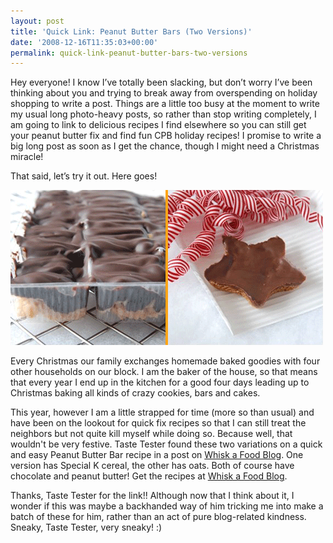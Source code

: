 ```yaml
---
layout: post
title: 'Quick Link: Peanut Butter Bars (Two Versions)'
date: '2008-12-16T11:35:03+00:00'
permalink: quick-link-peanut-butter-bars-two-versions
---
```

Hey everyone! I know I’ve totally been slacking, but don’t worry I’ve been thinking about you and trying to break away from overspending on holiday shopping to write a post. Things are a little too busy at the moment to write my usual long photo-heavy posts, so rather than stop writing completely, I am going to link to delicious recipes I find elsewhere so you can still get your peanut butter fix and find fun CPB holiday recipes! I promise to write a big long post as soon as I get the chance, though I might need a Christmas miracle!

That said, let’s try it out. Here goes!

<a href="http://www.whiskblog.com/2008/12/peanut-butter-bars-two-versions.html"><img src='images/uploads/2008/12/whisk_food_blog.gif' alt='Peanut Butter Bars' /></a>

Every Christmas our family exchanges homemade baked goodies with four other households on our block. I am the baker of the house, so that means that every year I end up in the kitchen for a good four days leading up to Christmas baking all kinds of crazy cookies, bars and cakes. 

This year, however I am a little strapped for time (more so than usual) and have been on the lookout for quick fix recipes so that I can still treat the neighbors but not quite kill myself while doing so. Because well, that wouldn't be very festive. Taste Tester found these two variations on a quick and easy Peanut Butter Bar recipe in a post on <a href="http://www.whiskblog.com/2008/12/peanut-butter-bars-two-versions.html">Whisk a Food Blog</a>. One version has Special K cereal, the other has oats. Both of course have chocolate and peanut butter! Get the recipes at <a href="http://www.whiskblog.com/2008/12/peanut-butter-bars-two-versions.html">Whisk a Food Blog</a>.

Thanks, Taste Tester for the link!! Although now that I think about it, I wonder if this was maybe a backhanded way of him tricking me into make a batch of these for him, rather than an act of pure blog-related kindness. Sneaky, Taste Tester, very sneaky! :)
